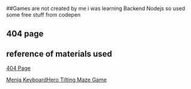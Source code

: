 #

##Games are not created by me i was learning Backend Nodejs so used some free stuff from codepen

## 404 page

## reference of materials used

[404 Page](https://codepen.io/honeybadger2788/pen/oNzKzvy)

<a href="https://codepen.io/MillerTime/pen/BexBbE"> Menja </a>
<a href="https://codepen.io/evilpaper/pen/dyyZjLQ"> KeyboardHero </a>
<a href="https://codepen.io/HunorMarton/pen/VwKwgxX"> Tilting Maze Game </a>
